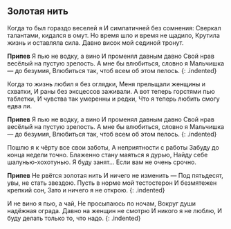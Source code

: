 ﻿---
layout: lyrics
---

## Золотая нить

Когда то был гораздо веселей я
И симпатичней без сомнения:
Сверкал талантами, кидался в омут.
Но время шло и время не щадило,
Крутила жизнь и оставляла сила.
Давно висок мой сединой тронут.

**Припев**
Я пью не водку, а вино
И променял давным давно
Свой нрав весёлый на пустую зрелость.
А мне бы влюбиться, словно я
Мальчишка — до безумия,
Влюбиться так, чтоб всем об этом пелось.
{: .indented}

Когда то жизнь любил я без оглядки,
Меня прельщали женщины и схватки,
И раны без эксцессов заживали.
А вот теперь горстями пью таблетки,
И чувства так умеренны и редки,
Что я теперь любить смогу едва ли.

**Припев**
Я пью не водку, а вино
И променял давным давно
Свой нрав весёлый на пустую зрелость.
А мне бы влюбиться, словно я
Мальчишка — до безумия,
Влюбиться так, чтоб всем об этом пелось.
{: .indented}

Пошлю я к чёрту все свои заботы,
А неприятности с работы
Забуду до конца недели точно.
Блаженно стану маяться я дурью,
Найду себе шалунью-хохотунью.
Я буду занят… Если вам не очень срочно.

**Припев**
Не рвётся золотая нить
И ничего не изменить —
Под пятьдесят, увы, не стать звездою.
Пусть в норме мой тестостерон
И безмятежен крепкий сон, 
Зато и ничего я не открою.
{: .indented}

И не вино я пью, а чай,
Не просыпаюсь по ночам,
Вокруг души надёжная ограда.
Давно на женщин не смотрю
И никого я не люблю,
И буду делать только то, что надо.
{: .indented}
